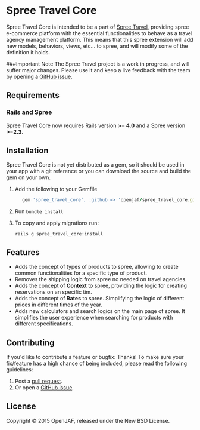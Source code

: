 Spree Travel Core
=========
Spree Travel Core is intended to be a part of [Spree Travel](https://github.com/openjaf/spree_travel/), providing spree e-commerce platform with the essential functionalities to behave as a travel agency management platform. This means that this spree extension will add new models, behaviors, views, etc… to spree, and will modify some of the definition it holds.

###Important Note
The Spree Travel project is a work in progress, and will suffer major changes. Please use it and keep a live feedback with the team by opening a [GitHub issue](https://github.com/openjaf/spree_travel_core/issues/new).

Requirements
------------
### Rails and Spree
Spree Travel Core now requires Rails version **>= 4.0** and a Spree version **>=2.3**.

Installation
------------

Spree Travel Core is not yet distributed as a gem, so it should be used in your app with a git reference or you can download the source and build the gem on your own.

1. Add the following to your Gemfile

  ```ruby
		gem 'spree_travel_core’, :github => 'openjaf/spree_travel_core.git', :branch => '3-0-stable'
  ```

2. Run `bundle install`

3. To copy and apply migrations run:

	```
	rails g spree_travel_core:install
	```

Features
------------

- Adds the concept of types of products to spree, allowing to create common functionalities for a specific type of product.
- Removes the shipping logic from spree no needed on travel agencies.
- Adds the concept of **Context** to spree, providing the logic for creating reservations on an specific tim.
- Adds the concept of **Rates** to spree. Simplifying the logic of different prices in different times of the year.
- Adds new calculators and search logics on the main page of spree. It simplifies the user experience when searching for products with different specifications.


Contributing
------------

If you'd like to contribute a feature or bugfix: Thanks! To make sure your
fix/feature has a high chance of being included, please read the following
guidelines:

1. Post a [pull request](https://github.com/openjaf/spree_travel_core/compare/).
2. Or open a [GitHub issue](https://github.com/openjaf/spree_travel_core/issues/new).

License
-------
Copyright © 2015 OpenJAF, released under the New BSD License.
